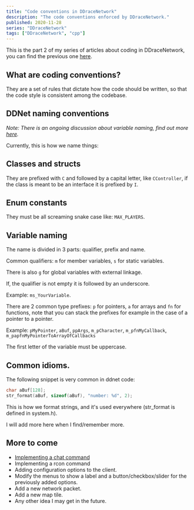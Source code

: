 ```yaml
---
title: "Code conventions in DDraceNetwork"
description: "The code conventions enforced by DDraceNetwork."
published: 2020-11-28
series: "DDraceNetwork"
tags: ["DDraceNetwork", "cpp"]
---
```


This is the part 2 of my series of articles about coding in DDraceNetwork, you can find the previous one [here](/blog/intro-to-ddnet).

## What are coding conventions?
They are a set of rules that dictate how the code should be written, so that the code style is consistent among the codebase.

## DDNet naming conventions

*Note: There is an ongoing discussion about variable naming, find out more [here](https://github.com/ddnet/ddnet/issues/2945).*

Currently, this is how we name things:

## Classes and structs
They are prefixed with `C` and followed by a capital letter, like `CController`, if the class is meant to be an interface it is prefixed by `I`.

## Enum constants
They must be all screaming snake case like: `MAX_PLAYERS`.

## Variable naming

The name is divided in 3 parts: qualifier, prefix and name.

Common qualifiers: `m` for member variables, `s` for static variables.

There is also `g` for global variables with external linkage.

If, the qualifier is not empty it is followed by an underscore.

Example: `ms_YourVariable`.

There are 2 common type prefixes: `p` for pointers, `a` for arrays and `fn` for functions, note that you can stack the prefixes for example in the case of a pointer to a pointer.

Example: `pMyPointer`, `aBuf`, `ppArgs`, `m_pCharacter`, `m_pfnMyCallback`, `m_papfnMyPointerToArrayOfCallbacks`

The first letter of the variable must be uppercase.

## Common idioms.
The following snippet is very common in ddnet code:

```cpp
char aBuf[128];
str_format(aBuf, sizeof(aBuf), "number: %d", 2);
```

This is how we format strings, and it's used everywhere (str_format is defined in system.h).

I will add more here when I find/remember more.

## More to come
- [Implementing a chat command](/blog/chat-command-ddracenetwork)
- Implementing a rcon command
- Adding configuration options to the client.
- Modify the menus to show a label and a button/checkbox/slider for the previously added options.
- Add a new network packet.
- Add a new map tile.
- Any other idea I may get in the future.
